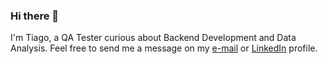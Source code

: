 ### Hi there 🖖

I'm Tiago, a QA Tester curious about Backend Development and Data Analysis.
Feel free to send me a message on my [e-mail](mailto:tiago.santoslima91@gmail.com) or [LinkedIn](https://www.linkedin.com/in/tiago-lsantos) profile.

<!--
**Tiago-Lima/Tiago-Lima** is a ✨ _special_ ✨ repository because its `README.md` (this file) appears on your GitHub profile.

Here are some ideas to get you started:

- 🔭 I’m currently working on ...
- 🌱 I’m currently learning ...
- 👯 I’m looking to collaborate on ...
- 🤔 I’m looking for help with ...
- 💬 Ask me about ...
- 📫 How to reach me: ...
- 😄 Pronouns: ...
- ⚡ Fun fact: ...
-->
